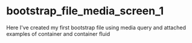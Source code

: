 # bootstrap_file_media_screen_1
Here I've created my first bootstrap file using media query and attached examples of container and container fluid
